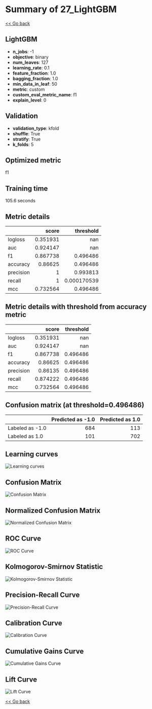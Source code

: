 # Summary of 27_LightGBM

[<< Go back](../README.md)


## LightGBM
- **n_jobs**: -1
- **objective**: binary
- **num_leaves**: 127
- **learning_rate**: 0.1
- **feature_fraction**: 1.0
- **bagging_fraction**: 1.0
- **min_data_in_leaf**: 50
- **metric**: custom
- **custom_eval_metric_name**: f1
- **explain_level**: 0

## Validation
 - **validation_type**: kfold
 - **shuffle**: True
 - **stratify**: True
 - **k_folds**: 5

## Optimized metric
f1

## Training time

105.6 seconds

## Metric details
|           |    score |     threshold |
|:----------|---------:|--------------:|
| logloss   | 0.351931 | nan           |
| auc       | 0.924147 | nan           |
| f1        | 0.867738 |   0.496486    |
| accuracy  | 0.86625  |   0.496486    |
| precision | 1        |   0.993813    |
| recall    | 1        |   0.000170539 |
| mcc       | 0.732564 |   0.496486    |


## Metric details with threshold from accuracy metric
|           |    score |   threshold |
|:----------|---------:|------------:|
| logloss   | 0.351931 |  nan        |
| auc       | 0.924147 |  nan        |
| f1        | 0.867738 |    0.496486 |
| accuracy  | 0.86625  |    0.496486 |
| precision | 0.86135  |    0.496486 |
| recall    | 0.874222 |    0.496486 |
| mcc       | 0.732564 |    0.496486 |


## Confusion matrix (at threshold=0.496486)
|                 |   Predicted as -1.0 |   Predicted as 1.0 |
|:----------------|--------------------:|-------------------:|
| Labeled as -1.0 |                 684 |                113 |
| Labeled as 1.0  |                 101 |                702 |

## Learning curves
![Learning curves](learning_curves.png)
## Confusion Matrix

![Confusion Matrix](confusion_matrix.png)


## Normalized Confusion Matrix

![Normalized Confusion Matrix](confusion_matrix_normalized.png)


## ROC Curve

![ROC Curve](roc_curve.png)


## Kolmogorov-Smirnov Statistic

![Kolmogorov-Smirnov Statistic](ks_statistic.png)


## Precision-Recall Curve

![Precision-Recall Curve](precision_recall_curve.png)


## Calibration Curve

![Calibration Curve](calibration_curve_curve.png)


## Cumulative Gains Curve

![Cumulative Gains Curve](cumulative_gains_curve.png)


## Lift Curve

![Lift Curve](lift_curve.png)



[<< Go back](../README.md)
